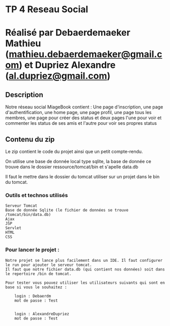 # TP 4 Reseau Social
# Réalisé par Debaerdemaeker Mathieu (mathieu.debaerdemaeker@gmail.com) et Dupriez Alexandre (al.dupriez@gmail.com)


## Description

Notre réseau social MiageBook contient : Une page d'inscription, une page d'authentification, une home page, une page profil, une page tous les membres, une page pour créer des status et deux pages l'une pour voir et commenter les status de ses amis et l'autre pour voir ses propres status


## Contenu du zip

Le zip contient le code du projet ainsi que un petit compte-rendu. 

On utilise une base de donnée local type sqlite, la base de donnée ce trouve dans le dossier ressource/tomcat/bin et s'apelle data.db

Il faut le mettre dans le dossier du tomcat utiliser sur un projet dans le bin du tomcat.

### Outils et technos utilisés

	Serveur Tomcat
	Base de donnée Sqlite (le fichier de données se trouve /tomcat/bin/data.db)
	Ajax
	JSP
	Servlet
	HTML
	CSS



### Pour lancer le projet :

	Notre projet se lance plus facilement dans un IDE. Il faut configurer le run pour ajouter le serveur tomcat. 
	Il faut que notre fichier data.db (qui contient nos données) soit dans le repertoire /bin de tomcat.

	Pour tester vous pouvez utiliser les utilisateurs suivants qui sont en base si vous le souhaitez : 

		login : Debaerdm
		mot de passe : Test


		login : AlexandreDupriez
		mot de passe : Test
